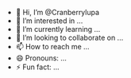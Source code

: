 - 👋 Hi, I’m @Cranberrylupa
- 👀 I’m interested in ...
- 🌱 I’m currently learning ...
- 💞️ I’m looking to collaborate on ...
- 📫 How to reach me ...
- 😄 Pronouns: ...
- ⚡ Fun fact: ...

<!---
Cranberrylupa/Cranberrylupa is a ✨ special ✨ repository because its `README.md` (this file) appears on your GitHub profile.
You can click the Preview link to take a look at your changes.
--->
